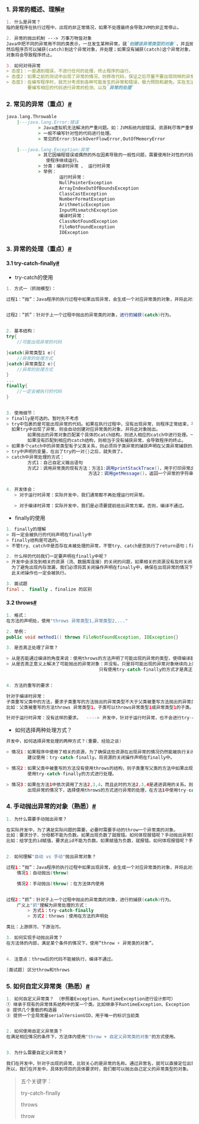 ### 1. 异常的概述、理解[#](https://www.cnblogs.com/deyo/p/17496096.html#1-%E5%BC%82%E5%B8%B8%E7%9A%84%E6%A6%82%E8%BF%B0%E7%90%86%E8%A7%A3)

```markdown
1. 什么是异常？
指的是程序在执行过程中，出现的非正常情况，如果不处理最终会导致JVM的非正常停止。

2. 异常的抛出机制 ---> 万事万物皆对象
Java中把不同的异常用不同的类表示，一旦发生某种异常，就`创建该异常类型的对象`，并且抛出（throw）。
然后程序员可以捕获(catch)到这个异常对象，并处理；如果没有捕获(catch)这个异常对象，那么这个异常
对象将会导致程序终止。

3. 如何对待异常
> 态度1：一是遇到错误，不进行任何的处理，终止程序的运行。
> 态度2：如果之前的测试中出现了异常的情况，则修改代码，保证之后尽量不要出现同样的异常。
> 态度3：在编写程序时，就充分考虑到各种可能发生的异常和错误，极力预防和避免。实在无法避免的，
        要编写相应的代码进行异常的检测、以及`异常的处理`
```

### 2. 常见的异常（重点）[#](https://www.cnblogs.com/deyo/p/17496096.html#2-%E5%B8%B8%E8%A7%81%E7%9A%84%E5%BC%82%E5%B8%B8%E9%87%8D%E7%82%B9)

```vhdl
java.lang.Throwable
    |---java.lang.Error:错误
            > Java虚拟机无法解决的严重问题。如：JVM系统内部错误、资源耗尽等严重情况。
            > 一般不编写针对性的代码进行处理。
            > 常见的Error:StackOverFlowError,OutOfMemoryError

    |---java.lang.Exception:异常
            > 其它因编程错误或偶然的外在因素导致的一般性问题，需要使用针对性的代码进行处理，
               使程序继续运行。
            > 分类：编译时异常 、 运行时异常
            > 举例：
                    运行时异常：
                    NullPointerException
                    ArrayIndexOutOfBoundsException
                    ClassCastException
                    NumberFormatException
                    ArithmeticException
                    InputMismatchException
                    编译时异常：
                    ClassNotFoundException
                    FileNotFoundException
                    IOException
```

### 3. 异常的处理（重点）[#](https://www.cnblogs.com/deyo/p/17496096.html#3-%E5%BC%82%E5%B8%B8%E7%9A%84%E5%A4%84%E7%90%86%E9%87%8D%E7%82%B9)

#### 3.1 try-catch-finally[#](https://www.cnblogs.com/deyo/p/17496096.html#31-try-catch-finally)

- try-catch的使用

```csharp
1. 方式一（抓抛模型）：

过程1：“抛”：Java程序的执行过程中如果出现异常，会生成一个对应异常类的对象，并将此对象抛出。


过程2：“抓”：针对于上一个过程中抛出的异常类的对象，进行的捕获(catch)行为。


2. 基本结构：
try{
    //可能出现异常的代码

}catch(异常类型1 e){
    //异常的处理方式
}catch(异常类型2 e){
    //异常的处理方式
}
...
finally{
    //一定会被执行的代码
}


3. 使用细节：
> finally是可选的。暂时先不考虑
> try中包裹的是可能出现异常的代码。如果在执行过程中，没有出现异常，则程序正常结束，不会考虑执行多个catch结构
  如果try中出现了异常，则会自动创建对应异常类的对象，并将此对象抛出。
        如果抛出的异常对象匹配某个具体的catch结构，则进入相应的catch中进行处理。一旦执行结果，就跳出当前结构,继续执行其后的代码
        如果没有匹配到相应的catch结构，则相当于没有捕获异常，会导致程序的终止。
> 如果多个catch中的异常类型有子父类关系，则必须将子类异常的捕获声明在父类异常捕获的上面。
> try中声明的变量，在出了try的一对{}之后，就失效了。
> catch中异常处理的方式：
        方式1：自己自定义输出语句
        方式2：调用异常类的现有方法：方法1:调用printStackTrace()，用于打印异常出现的堆栈信息。(推荐)
                               方法2：调用getMessage()，返回一个异常的字符串信息


4. 开发体会：
   > 对于运行时异常：实际开发中，我们通常都不再处理运行时异常。

   > 对于编译时异常：实际开发中，我们是必须要提前给出异常方案。否则，编译不通过。
```

- finally的使用

```kotlin
1. finally的理解
> 将一定会被执行的代码声明在finally中
> finally结构是可选的。
> 不管try、catch中是否存在未被处理的异常，不管try、catch是否执行了return语句；finally是一定要被执行的结构。

2. 什么样的代码我们一定要声明在finally中呢？
> 开发中会涉及到相关的资源（流、数据库连接）的关闭的问题，如果相关的资源没有及时关闭，会出现内存泄漏。
  为了避免出现内存泄漏，我们必须将其关闭操作声明在finally中，确保在出现异常的情况下，
  此关闭操作也一定会被执行。
```

```java
3. 面试题
final 、 finally 、finalize 的区别
```

#### 3.2 throws[#](https://www.cnblogs.com/deyo/p/17496096.html#32-throws)

```java
1. 格式：
在方法的声明处，使用"throws 异常类型1,异常类型2,..."

2. 举例：
public void method1() throws FileNotFoundException, IOException{}

3. 是否真正处理了异常？

> 从是否能通过编译的角度来说：使用throws的方法声明了可能出现的异常的类型，使得编译能通过。
> 从是否真正意义上解决了可能抛出的异常对象：并没有。只是将可能出现的异常对象继续向上抛出。
                                   只有使用try-catch-finally的方式才是真正意义上处理了异常。


4. 方法的重写的要求：

针对于编译时异常：
子类重写父类中的方法，要求子类重写的方法抛出的异常类型不大于父类被重写方法抛出的异常类型。
比如：父类被重写的方法throws 异常类型1，子类可以throws异常类型1或异常类型1的子类。

针对于运行时异常：没有这样的要求。  ----> 开发中，针对于运行时异常，也不会进行try-catch或throws的处理。
```

- 如何选择两种处理方式？

```java
开发中，如何选择异常处理的两种方式？(重要、经验之谈)

> 情况1：如果程序中使用了相关的资源，为了确保这些资源在出现异常的情况仍然能被执行关闭操作。
        建议使用：try-catch-finally。将资源的关闭操作声明在finally中。

> 情况2：如果父类中被重写的方法没有使用throws的结构，则子类重写父类的方法中如果出现编译时异常，只能
        使用try-catch-finally的方式进行处理。

> 情况3：如果在方法1中依次调用了方法2,3,4，而且此时的方法2,3,4是递进调用的关系。则通常方法2,3,4中
        出现异常的情况下，选择使用throws的方式进行异常的处理，在方法1中使用try-catch-finally进行处理。
```

### 4. 手动抛出异常的对象（熟悉）[#](https://www.cnblogs.com/deyo/p/17496096.html#4-%E6%89%8B%E5%8A%A8%E6%8A%9B%E5%87%BA%E5%BC%82%E5%B8%B8%E7%9A%84%E5%AF%B9%E8%B1%A1%E7%86%9F%E6%82%89)

```java
1. 为什么需要手动抛出异常？

在实际开发中，为了满足实际问题的需要，必要时需要手动的throw一个异常类的对象。
比如：要求分子、分母都不能为负数。如果出现负数了就报错。如何体现报错呢？手动抛出异常类的对象。
比如：给学生的id赋值，要求此id不能为负数。如果赋值为负数，就报错。如何体现报错呢？手动抛出异常类的对象。


2. 如何理解"自动 vs 手动"抛出异常对象？

过程1：“抛”：Java程序的执行过程中如果出现异常，会生成一个对应异常类的对象，并将此对象抛出。
    情况1：自动抛出(throw)

    情况2：手动抛出(throw)：在方法体内使用


过程2：“抓”：针对于上一个过程中抛出的异常类的对象，进行的捕获(catch)行为。
    广义上"抓"理解为异常处理的方式：
        > 方式1：try-catch-finally
        > 方式2：throws：使用在方法的声明处

类比：上游排污、下游治污。

3. 如何实现手动抛出异常？
在方法体的内部，满足某个条件的情况下，使用“throw + 异常类的对象”。


4. 注意点：throw后的代码不能被执行，编译不通过。

[面试题] 区分throw和throws
```

### 5. 如何自定义异常类（熟悉）[#](https://www.cnblogs.com/deyo/p/17496096.html#5-%E5%A6%82%E4%BD%95%E8%87%AA%E5%AE%9A%E4%B9%89%E5%BC%82%E5%B8%B8%E7%B1%BB%E7%86%9F%E6%82%89)

```php
1. 如何自定义异常类？ （参照着Exception、RuntimeException进行设计即可）
① 继承于现有的异常体系结构中的某一个类。比如继承于RuntimeException、Exception
② 提供几个重载的构造器
③ 提供一个全局常量serialVersionUID，用于唯一的标识当前类


2. 如何使用自定义异常类？
在满足相应情况的条件下，方法体内使用"throw + 自定义异常类的对象"的方式使用。


3. 为什么需要自定义异常类？

我们在开发中，针对于出现的异常，比较关心的是异常的名称。通过异常名，就可以直接定位出现的异常的问题。
所以，我们在开发中，具体到项目的具体要求时，我们都可以抛出自己定义的异常类型的对象。
```

> 五个关键字：
> 
> try-catch-finally
> 
> throws
> 
> throw